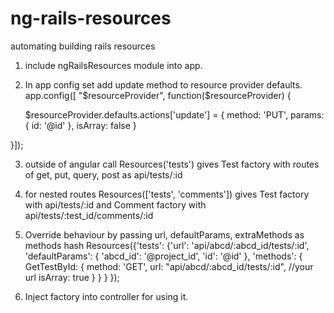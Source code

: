 ng-rails-resources
==================

automating building rails resources 

1. include ngRailsResources module into app.

2. In app config set add update method to resource provider defaults.
  app.config([ "$resourceProvider", function($resourceProvider) {
   
   	$resourceProvider.defaults.actions['update'] = {
        method: 'PUT',
        params: {
          id: '@id'
        },
        isArray: false
    }

  }]);

3. outside of angular call
   Resources('tests')
   gives Test factory with 
   routes of get, put, query, post 
   as api/tests/:id

4. for nested routes
    Resources(['tests', 'comments'])
    gives Test factory with api/tests/:id 
    and Comment factory with api/tests/:test_id/comments/:id

5. Override behaviour by passing url, defaultParams, extraMethods as methods hash
   Resources({'tests': {'url': 'api/abcd/:abcd_id/tests/:id', 
  'defaultParams': {
       'abcd_id': '@project_id',
       'id': '@id'
    }, 'methods': {
       GetTestById: {
        method: 'GET',
        url: "api/abcd/:abcd_id/tests/:id", //your url
        isArray: true
       }
    } 
	}
	});
6. Inject factory into controller for using it.
